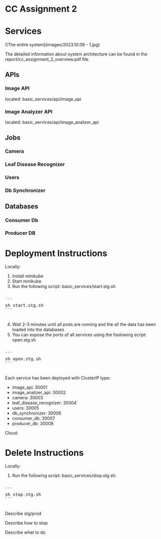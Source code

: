 # CC Assignment 2

# Services

![The entire system](images/2023.10.09 - 1.jpg)

The detailed information about system architecture can be found in the report/cc_assignment_2_overview.pdf file.

## APIs

### Image API

located: basic_services/api/image_api

### Image Analyzer API

located: basic_services/api/image_analizer_api

## Jobs

### Camera

### Leaf Disease Recognizer

### Users

### Db Synchronizer

## Databases

### Consumer Db

### Producer DB

# Deployment Instructions

Locally:

1. Install minikube
2. Start minikube
3. Run the following script: basic_services/start.stg.sh
<pre>

```
sh start.stg.sh
```

</pre>

4. Wait 2-3 minutes until all pods are running and the all the data has been loaded into the databases
5. You can expose the ports of all services using the foolowing script: open.stg.sh

<pre>

```
sh open.stg.sh
```

</pre>

Each service has been deployed with ClusterIP type:

- image_api: 30001
- image_analizer_api: 30002
- camera: 30003
- leaf_disease_recognizer: 30004
- users: 30005
- db_synchronizer: 30006
- consumer_db: 30007
- producer_db: 30008

Cloud:

#

# Delete Instructions

Locally:

1. Run the following script: basic_services/stop.stg.sh:

<pre>

```
sh stop.stg.sh
```

</pre>

Describe stg/prod

Describe how to stop

Describe what to do
